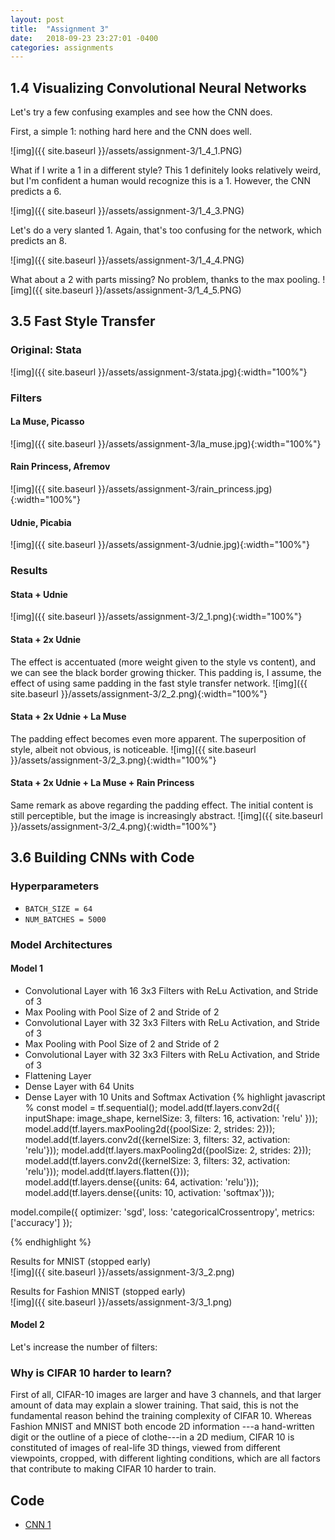 ```yaml
---
layout: post
title:  "Assignment 3"
date:   2018-09-23 23:27:01 -0400
categories: assignments
---
```

## 1.4 Visualizing Convolutional Neural Networks
Let's try a few confusing examples and see how the CNN does.  
  
First, a simple 1: nothing hard here and the CNN does well.  

![img]({{ site.baseurl }}/assets/assignment-3/1_4_1.PNG)  
  
What if I write a 1 in a different style? This 1 definitely looks relatively weird, but I'm confident a human would 
recognize this is a 1. However, the CNN predicts a 6.  

![img]({{ site.baseurl }}/assets/assignment-3/1_4_3.PNG)  
  
Let's do a very slanted 1. Again, that's too confusing for the network, which predicts an 8.    

![img]({{ site.baseurl }}/assets/assignment-3/1_4_4.PNG)
  
 What about a 2 with parts missing? No problem, thanks to the max pooling.
![img]({{ site.baseurl }}/assets/assignment-3/1_4_5.PNG)

## 3.5 Fast Style Transfer

### Original: Stata
![img]({{ site.baseurl }}/assets/assignment-3/stata.jpg){:width="100%"}

### Filters
#### La Muse, Picasso
![img]({{ site.baseurl }}/assets/assignment-3/la_muse.jpg){:width="100%"}

#### Rain Princess, Afremov
![img]({{ site.baseurl }}/assets/assignment-3/rain_princess.jpg){:width="100%"}

#### Udnie, Picabia
![img]({{ site.baseurl }}/assets/assignment-3/udnie.jpg){:width="100%"}

### Results
#### Stata + Udnie
![img]({{ site.baseurl }}/assets/assignment-3/2_1.png){:width="100%"}
#### Stata + 2x Udnie
The effect is accentuated (more weight given to the style vs content), and we can see the black border growing thicker. 
This padding is, I assume, the effect of using same padding in the fast style transfer network.
![img]({{ site.baseurl }}/assets/assignment-3/2_2.png){:width="100%"}
#### Stata + 2x Udnie + La Muse
The padding effect becomes even more apparent. The superposition of style, albeit not obvious, is noticeable.
![img]({{ site.baseurl }}/assets/assignment-3/2_3.png){:width="100%"}
#### Stata + 2x Udnie + La Muse + Rain Princess
Same remark as above regarding the padding effect. The initial content is still perceptible, but the image is increasingly 
abstract.
![img]({{ site.baseurl }}/assets/assignment-3/2_4.png){:width="100%"}

## 3.6 Building CNNs with Code
### Hyperparameters
* `BATCH_SIZE = 64`
* `NUM_BATCHES = 5000`

### Model Architectures
#### Model 1
* Convolutional Layer with 16 3x3 Filters with ReLu Activation, and Stride of 3
* Max Pooling with Pool Size of 2 and Stride of 2 
* Convolutional Layer with 32 3x3 Filters with ReLu Activation, and Stride of 3
* Max Pooling with Pool Size of 2 and Stride of 2 
* Convolutional Layer with 32 3x3 Filters with ReLu Activation, and Stride of 3
* Flattening Layer
* Dense Layer with 64 Units
* Dense Layer with 10 Units and Softmax Activation
{% highlight javascript %
const model = tf.sequential();
model.add(tf.layers.conv2d({
    inputShape: image_shape,
    kernelSize: 3,
    filters: 16,
    activation: 'relu'
}));
model.add(tf.layers.maxPooling2d({poolSize: 2, strides: 2}));
model.add(tf.layers.conv2d({kernelSize: 3, filters: 32, activation: 'relu'}));
model.add(tf.layers.maxPooling2d({poolSize: 2, strides: 2}));
model.add(tf.layers.conv2d({kernelSize: 3, filters: 32, activation: 'relu'}));
model.add(tf.layers.flatten({}));
model.add(tf.layers.dense({units: 64, activation: 'relu'}));
model.add(tf.layers.dense({units: 10, activation: 'softmax'}));

model.compile({
  optimizer: 'sgd', 
  loss: 'categoricalCrossentropy',
  metrics: ['accuracy']
});

{% endhighlight %}

Results for MNIST (stopped early)  
![img]({{ site.baseurl }}/assets/assignment-3/3_2.png)

Results for Fashion MNIST (stopped early)  
![img]({{ site.baseurl }}/assets/assignment-3/3_1.png)

#### Model 2
Let's increase the number of filters:

### Why is CIFAR 10 harder to learn?
First of all, CIFAR-10 images are larger and have 3 channels, and that larger amount of data may explain a slower training. 
That said, this is not the fundamental reason behind the training complexity of CIFAR 10. Whereas Fashion MNIST and MNIST both encode 2D information
---a hand-written digit or the outline of a piece of clothe---in a 2D medium, CIFAR 10 is constituted of images of real-life 3D things, 
viewed from different viewpoints, cropped, with different lighting conditions, which are all factors that contribute to making CIFAR 10 harder to train.


## Code
* [CNN 1](https://github.com/danhaive/6s198/blob/master/assets/assignment-3/index_CNN1.js)











